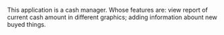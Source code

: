 This application is a cash manager. Whose features are: view report of current cash amount in different graphics;
adding information abount new buyed things.